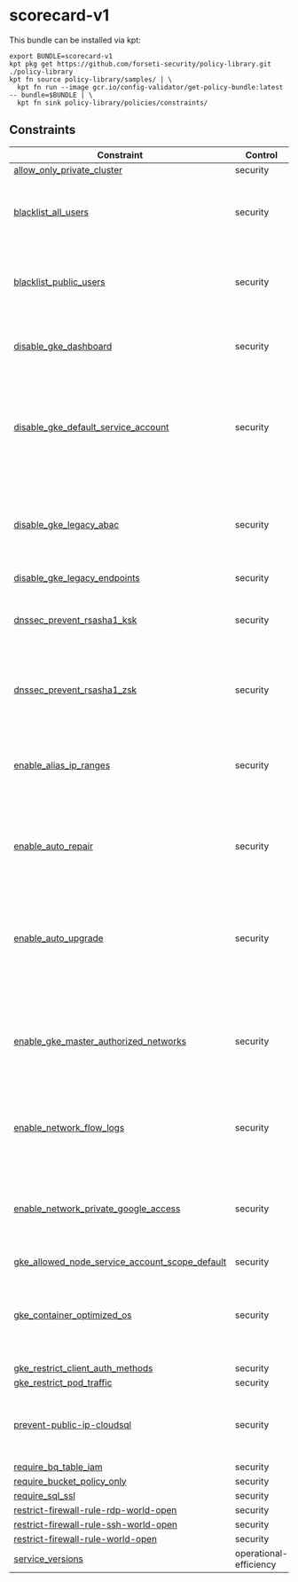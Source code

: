 # scorecard-v1

This bundle can be installed via kpt:

```
export BUNDLE=scorecard-v1
kpt pkg get https://github.com/forseti-security/policy-library.git ./policy-library
kpt fn source policy-library/samples/ | \
  kpt fn run --image gcr.io/config-validator/get-policy-bundle:latest -- bundle=$BUNDLE | \
  kpt fn sink policy-library/policies/constraints/
```

## Constraints

| Constraint                                                                                         | Control                | Description                                                                          |
| -------------------------------------------------------------------------------------------------- | ---------------------- | ------------------------------------------------------------------------------------ |
| [allow_only_private_cluster](../../samples/gke_allow_only_private_cluster.yaml)                    | security               |                                                                                      |
| [blacklist_all_users](../../samples/iam_blacklist_public.yaml)                                     | security               | Prevent public users from having access to resources via IAM                         |
| [blacklist_public_users](../../samples/storage_blacklist_public.yaml)                              | security               | Prevent public users from having access to resources via IAM                         |
| [disable_gke_dashboard](../../samples/gke_dashboard_disable.yaml)                                  | security               | Ensure Kubernetes web UI / Dashboard is disabled                                     |
| [disable_gke_default_service_account](../../samples/gke_disable_default_service_account.yaml)      | security               | Ensure default Service account is not used for Project access in Kubernetes Clusters |
| [disable_gke_legacy_abac](../../samples/gke_legacy_abac.yaml)                                      | security               | Ensure Legacy Authorization is set to Disabled on Kubernetes Engine Clusters         |
| [disable_gke_legacy_endpoints](../../samples/gke_disable_legacy_endpoints.yaml)                    | security               |                                                                                      |
| [dnssec_prevent_rsasha1_ksk](../../samples/dnssec_prevent_rsasha1_ksk.yaml)                        | security               | Ensure that RSASHA1 is not used for key-signing key in Cloud DNS                     |
| [dnssec_prevent_rsasha1_zsk](../../samples/dnssec_prevent_rsasha1_zsk.yaml)                        | security               | Ensure that RSASHA1 is not used for zone-signing key in Cloud DNS                    |
| [enable_alias_ip_ranges](../../samples/gke_enable_alias_ip_ranges.yaml)                            | security               | Ensure Kubernetes Cluster is created with Alias IP ranges enabled                    |
| [enable_auto_repair](../../samples/gke_node_pool_auto_repair.yaml)                                 | security               | Ensure automatic node repair is enabled on all node pools in a GKE cluster           |
| [enable_auto_upgrade](../../samples/gke_node_pool_auto_upgrade.yaml)                               | security               | Ensure Automatic node upgrades is enabled on Kubernetes Engine Clusters nodes        |
| [enable_gke_master_authorized_networks](../../samples/gke_master_authorized_networks_enabled.yaml) | security               | Ensure Master authorized networks is set to Enabled on Kubernetes Engine Clusters    |
| [enable_network_flow_logs](../../samples/network_enable_flow_logs.yaml)                            | security               | Ensure VPC Flow logs is enabled for every subnet in VPC Network                      |
| [enable_network_private_google_access](../../samples/network_enable_private_google_access.yaml)    | security               | Ensure Private Google Access is enabled for all subnetworks in VPC                   |
| [gke_allowed_node_service_account_scope_default](../../samples/gke_allowed_node_sa_scope.yaml)     | security               |                                                                                      |
| [gke_container_optimized_os](../../samples/gke_container_optimized_os.yaml)                        | security               | Ensure Container-Optimized OS (cos) is used for Kubernetes Engine Clusters           |
| [gke_restrict_client_auth_methods](../../samples/gke_restrict_client_auth_methods.yaml)            | security               |                                                                                      |
| [gke_restrict_pod_traffic](../../samples/gke_restrict_pod_traffic.yaml)                            | security               |                                                                                      |
| [prevent-public-ip-cloudsql](../../samples/sql_public_ip.yaml)                                     | security               | Prevents a public IP from being assigned to a Cloud SQL instance.                    |
| [require_bq_table_iam](../../samples/bigquery_world_readable.yaml)                                 | security               |                                                                                      |
| [require_bucket_policy_only](../../samples/storage_bucket_policy_only.yaml)                        | security               |                                                                                      |
| [require_sql_ssl](../../samples/sql_ssl.yaml)                                                      | security               |                                                                                      |
| [restrict-firewall-rule-rdp-world-open](../../samples/restrict_fw_rules_rdp_world_open.yaml)       | security               |                                                                                      |
| [restrict-firewall-rule-ssh-world-open](../../samples/restrict_fw_rules_ssh_world_open.yaml)       | security               |                                                                                      |
| [restrict-firewall-rule-world-open](../../samples/restrict_fw_rules_world_open.yaml)               | security               |                                                                                      |
| [service_versions](../../samples/appengine_versions.yaml)                                          | operational-efficiency |                                                                                      |

